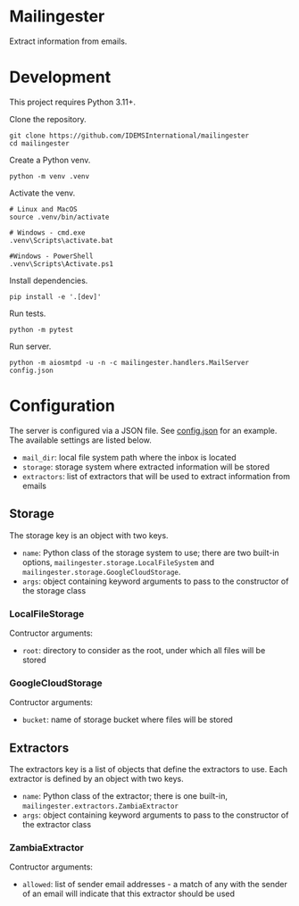 # Mailingester

Extract information from emails.

# Development

This project requires Python 3.11+.

Clone the repository.
```
git clone https://github.com/IDEMSInternational/mailingester
cd mailingester
```

Create a Python venv.
```
python -m venv .venv
```

Activate the venv.
```
# Linux and MacOS
source .venv/bin/activate

# Windows - cmd.exe
.venv\Scripts\activate.bat

#Windows - PowerShell
.venv\Scripts\Activate.ps1
```

Install dependencies.
```
pip install -e '.[dev]'
```

Run tests.
```
python -m pytest
```

Run server.
```
python -m aiosmtpd -u -n -c mailingester.handlers.MailServer config.json
```

# Configuration

The server is configured via a JSON file. See [config.json] for an example. The available settings are listed below.

- `mail_dir`: local file system path where the inbox is located
- `storage`: storage system where extracted information will be stored
- `extractors`: list of extractors that will be used to extract information from emails

## Storage

The storage key is an object with two keys.

- `name`: Python class of the storage system to use; there are two built-in options, `mailingester.storage.LocalFileSystem` and `mailingester.storage.GoogleCloudStorage`.
- `args`: object containing keyword arguments to pass to the constructor of the storage class

### LocalFileStorage

Contructor arguments:

- `root`: directory to consider as the root, under which all files will be stored

### GoogleCloudStorage

Contructor arguments:

- `bucket`: name of storage bucket where files will be stored

## Extractors

The extractors key is a list of objects that define the extractors to use. Each extractor is defined by an object with two keys.

- `name`: Python class of the extractor; there is one built-in, `mailingester.extractors.ZambiaExtractor`
- `args`: object containing keyword arguments to pass to the constructor of the extractor class

### ZambiaExtractor

Contructor arguments:

- `allowed`: list of sender email addresses - a match of any with the sender of an email will indicate that this extractor should be used


[config.json]: config.json

